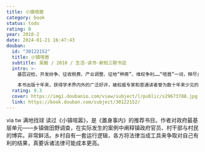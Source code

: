 ```yaml
---
title: 小镇喧嚣
category: book
status: todo
rating: 0
year: 2018-2
date: 2024-01-21 16:47:43
douban:
  id: "30122152"
  title: 小镇喧嚣
  subtitle: 吴毅 / 2018 / 生活·读书·新知三联书店
  intro: >-
    基层迎检、开发纷争、征收税费、产业调整、征地“种房”、维权争利……“喧嚣”一词，释尽乡镇日常政治种种人事与结构交织碰撞的众声嘈杂。本书以后现代叙事策略，围绕基层政权、村级组织和农民在复杂的乡村权力场域中博弈共生的过程和状况，深度阐释了21世纪初中国中部地区某乡镇“乡域政治”的运作实践与支配逻辑。

    本书出版十年来，获得学术界内外的广泛好评，被权威专家和普通读者誉为数十年来少见的以“抵近现场”“深度描写”的方式、以“比小说还精彩”的叙述来“复杂化理解”中国基层社会的作品。重读此书，不难发现，虽然它研究的是十多年前的乡镇，但是，对于“故事”背后种种复杂因素的颇有见地的理论探讨，让它在今天仍然极具启示。
  rating: 9.3
  cover: https://img1.doubanio.com/view/subject/l/public/s29673788.jpg
  link: https://book.douban.com/subject/30122152/
---
```


via tw 满地找球 读过《小镇喧嚣》，是《置身事内》的推荐书目。作者对政府最基层单元——乡镇做田野调查，在实际发生的案例中阐释镇政府官员、村干部与村民的博弈。非常鲜活。乡村自有一套运行逻辑，各方将法律当成工具来争取对自己有利的结果，真要诉诸法律可能成本更高。
